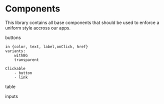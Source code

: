 # Components

This library contains all base components that should be used to enforce a uniform style accross our apps.


buttons

    in {color, text, label,onClick, href}   
    variants:
        withBG
        transparent

    Clickable
        - button
        - link
    
table

inputs
